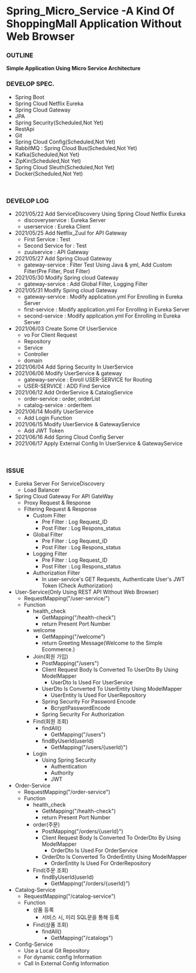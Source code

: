 # Spring_Micro_Service -A Kind Of ShoppingMall Application Without Web Browser
### OUTLINE
**Simple Application Using Micro Service Architecture**</br>

### DEVELOP SPEC.
- Spring Boot
- Spring Cloud Netflix Eureka 
- Spring Cloud Gateway
- JPA
- Spring Security(Scheduled,Not Yet)
- RestApi
- Git
- Spring Cloud Config(Scheduled,Not Yet)
- RabbitMQ : Spring Cloud Bus(Scheduled,Not Yet)
- Kafka(Scheduled,Not Yet)
- ZipKin(Scheduled,Not Yet)
- Spring Cloud Sleuth(Scheduled,Not Yet)
- Docker(Scheduled,Not Yet)
</br>

### DEVELOP LOG
- 2021/05/22 Add ServiceDiscovery Using Spring Cloud Netflix Eureka
	- discoveryservice : Eureka Server
	- userservice : Eureka Client
- 2021/05/25 Add Netflix_Zuul for API Gateway
	- First Service : Test
	- Second Service for : Test
	- zuulservice  : API Gateway
- 2021/05/27 Add Spring Cloud Gateway
	- gateway-service : Filter Test Using Java & yml, Add Custom Filter(Pre Filter, Post Filter)
- 2021/05/30 Modify Spring cloud Gateway
	- gateway-service : Add Global Filter, Logging Filter
- 2021/05/31 Modify Spring cloud Gateway
	- gateway-service : Modify application.yml For Enrolling in Eureka Server 
	- first-service : Modify application.yml For Enrolling in Eureka Server 
	- second-service : Modify application.yml For Enrolling in Eureka Server 
- 2021/06/03 Create Some Of UserService
	- vo For Client Request
	- Repository
	- Service
	- Controller
	- domain
- 2021/06/04 Add Spring Security In UserService
- 2021/06/06 Modify UserService & gateway
	- gateway-service : Enroll USER-SERVICE for Routing
	- USER-SERVICE : ADD Find Service
- 2021/06/12 Add OrderService & CatalogService
	- order-service : order, orderList
	- catalog-service : orderItem
- 2021/06/14 Modify UserService
	- Add Login Function
- 2021/06/15 Modify UserService & GatewayService
	- Add JWT Token
- 2021/06/16 Add Spring Cloud Config Server
- 2021/06/17 Apply External Config In UserService & GatewayService
</br>

### ISSUE
- Eureka Server For ServiceDiscovery
	- Load Balancer
- Spring Cloud Gateway For API GateWay
	- Proxy Request & Response
	- Filtering Request & Response
		- Custom Filter
			- Pre Filter : Log Request_ID
			- Post Filter : Log Respons_status
		- Global Filter
			- Pre Filter : Log Request_ID
			- Post Filter : Log Respons_status
		- Logging Filter
			- Pre Filter : Log Request_ID
			- Post Filter : Log Respons_status
		- Authorization Filter
			- In user-service's GET Requests, Authenticate User's JWT Token (Check Authorization)
- User-Service(Only Using REST API Without Web Browser)
	- RequestMapping("/user-service/")
	- Function
		- health_check
			- GetMapping("/health-check")
			- return Present Port Number
		- welcome
			- GetMapping("/welcome")
			- return Greeting Message(Welcome to the Simple Ecommerce.)
		- Join(회원 가입)
			- PostMapping("/users")
			- Client Request Body Is Converted To UserDto By Using ModelMapper
				- UserDto Is Used For UserService
			- UserDto Is Converted To UserEntity Using ModelMapper
				- UserEntity Is Used For UserRepository
			- Spring Security For Password Encode
				- BcryptPasswordEncode
			- Spring Security For Authorization
		- Find(회원 조회)
			- findAll()
				- GetMapping("/users")
			- findByUserId(userId)
				- GetMapping("/users/{userId}")
		- Login
			- Using Spring Security
				- Authentication
				- Authority
				- JWT
- Order-Service
	- RequestMapping("/order-service")
	- Function
		- health_check
			- GetMapping("/health-check")
			- return Present Port Number
		- order(주문)
			- PostMapping("/orders/{userId}")
			- Client Request Body Is Converted To OrderDto By Using ModelMapper
				- OrderDto Is Used For OrderService
			- OrderDto Is Converted To OrderEntity Using ModelMapper
				- OrderEntity Is Used For OrderRepository
		- Find(주문 조회)
			- findByUserId(userId)
				- GetMapping("/orders/{userId}")
- Catalog-Service
	- RequestMapping("/catalog-service")
	- Function
		- 상품 등록
			- 서비스 시, 미리 SQL문을 통해 등록
		- Find(상품 조회)
			- findAll()
				- GetMapping("/catalogs")
- Config-Service
	- Use a Local Git Repository 
	- For dynamic config Information
	- Call In External Config Information